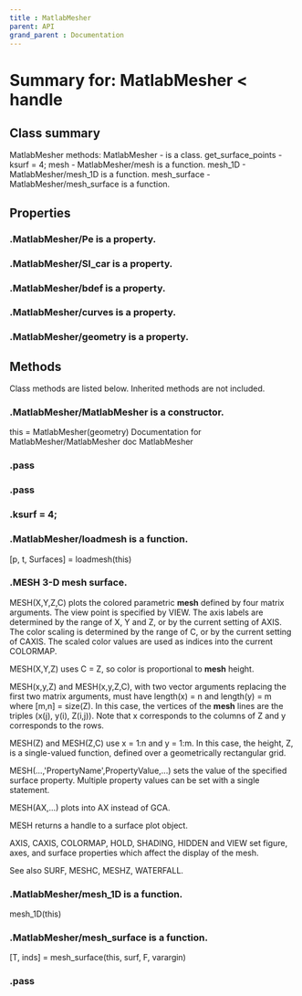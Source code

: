 ```yaml
---
title : MatlabMesher
parent: API
grand_parent : Documentation
---
```

# Summary for: **MatlabMesher**  < handle

## Class summary

MatlabMesher methods:
MatlabMesher - is a class.
get_surface_points - ksurf = 4;
mesh - MatlabMesher/mesh is a function.
mesh_1D - MatlabMesher/mesh_1D is a function.
mesh_surface - MatlabMesher/mesh_surface is a function.

## Properties

### .MatlabMesher/**Pe** is a property.

### .MatlabMesher/**SI_car** is a property.

### .MatlabMesher/**bdef** is a property.

### .MatlabMesher/**curves** is a property.

### .MatlabMesher/**geometry** is a property.


## Methods

Class methods are listed below. Inherited methods are not included.

### .**MatlabMesher**/MatlabMesher is a constructor.
this = MatlabMesher(geometry)
Documentation for MatlabMesher/MatlabMesher
doc MatlabMesher

### .pass

### .pass

### .ksurf = 4;

### .MatlabMesher/**loadmesh** is a function.
[p, t, Surfaces] = loadmesh(this)

### .MESH   3-D ****mesh**** surface.
MESH(X,Y,Z,C) plots the colored parametric **mesh** defined by
four matrix arguments.  The view point is specified by VIEW.
The axis labels are determined by the range of X, Y and Z,
or by the current setting of AXIS.  The color scaling is determined
by the range of C, or by the current setting of CAXIS.  The scaled
color values are used as indices into the current COLORMAP.

MESH(X,Y,Z) uses C = Z, so color is proportional to **mesh** height.

MESH(x,y,Z) and MESH(x,y,Z,C), with two vector arguments replacing
the first two matrix arguments, must have length(x) = n and
length(y) = m where [m,n] = size(Z).  In this case, the vertices
of the **mesh** lines are the triples (x(j), y(i), Z(i,j)).
Note that x corresponds to the columns of Z and y corresponds to
the rows.

MESH(Z) and MESH(Z,C) use x = 1:n and y = 1:m.  In this case,
the height, Z, is a single-valued function, defined over a
geometrically rectangular grid.

MESH(...,'PropertyName',PropertyValue,...) sets the value of
the specified surface property.  Multiple property values can be set
with a single statement.

MESH(AX,...) plots into AX instead of GCA.

MESH returns a handle to a surface plot object.

AXIS, CAXIS, COLORMAP, HOLD, SHADING, HIDDEN and VIEW set figure,
axes, and surface properties which affect the display of the mesh.

See also SURF, MESHC, MESHZ, WATERFALL.

### .MatlabMesher/**mesh_1D** is a function.
mesh_1D(this)

### .MatlabMesher/**mesh_surface** is a function.
[T, inds] = mesh_surface(this, surf, F, varargin)

### .pass


